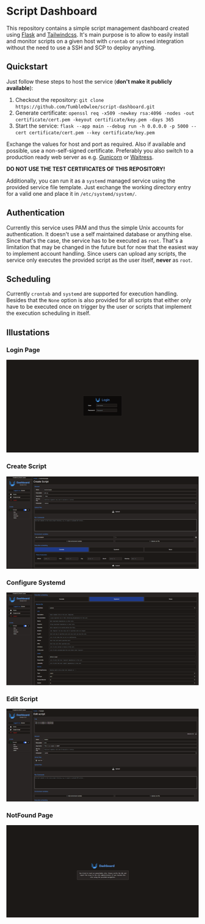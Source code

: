# Script Dashboard

This repository contains a simple script management dashboard created using [Flask](https://flask.palletsprojects.com/en/3.0.x/) and [Tailwindcss](https://tailwindcss.com/). It's main purpose is to allow to easily install and monitor scripts on a given host with `crontab` or `systemd` integration without the need to use a SSH and SCP to deploy anything.

## Quickstart

Just follow these steps to host the service (**don't make it publicly available**):

1. Checkout the repository: `git clone https://github.com/TumbleOwlee/script-dashboard.git`
2. Generate certificate: `openssl req -x509 -newkey rsa:4096 -nodes -out certificate/cert.pem -keyout certificate/key.pem -days 365`
3. Start the service: `flask --app main --debug run -h 0.0.0.0 -p 5000 --cert certificate/cert.pem --key certificate/key.pem`

Exchange the values for host and port as required. Also if available and possible, use a non-self-signed certificate. Preferably you also switch to a production ready web server as e.g. [Gunicorn](https://flask.palletsprojects.com/en/3.0.x/deploying/gunicorn/) or [Waitress](https://flask.palletsprojects.com/en/3.0.x/deploying/waitress/).

**DO NOT USE THE TEST CERTIFICATES OF THIS REPOSITORY!**

Additionally, you can run it as a `systemd` managed service using the provided service file template. Just exchange the working directory entry for a valid one and place it in `/etc/systemd/system/`.

## Authentication

Currently this service uses PAM and thus the simple Unix accounts for authentication. It doesn't use a self maintained database or anything else. Since that's the case, the service has to be executed as `root`. That's a limitation that may be changed in the future but for now that the easiest way to implement account handling. Since users can upload any scripts, the service only executes the provided script as the user itself, **never** as `root`.

## Scheduling

Currently `crontab` and `systemd` are supported for execution handling. Besides that the `None` option is also provided for all scripts that either only have to be executed once on trigger by the user or scripts that implement the execution scheduling in itself.

## Illustations

### Login Page

![Login](images/login.png)

### Create Script

![Create](images/create.png)

### Configure Systemd

![Systemd](images/systemd.png)

### Edit Script

![Edit](images/edit.png)

### NotFound Page

![NotFound](images/notfound.png)
